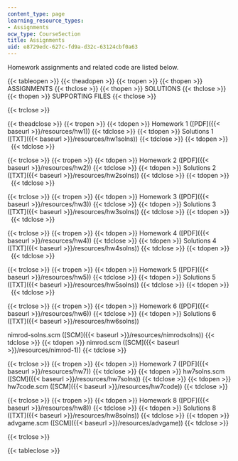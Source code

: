```yaml
---
content_type: page
learning_resource_types:
- Assignments
ocw_type: CourseSection
title: Assignments
uid: e8729edc-627c-fd9a-d32c-63124cbf0a63
---
```


Homework assignments and related code are listed below.

{{< tableopen >}}
{{< theadopen >}}
{{< tropen >}}
{{< thopen >}}
ASSIGNMENTS
{{< thclose >}}
{{< thopen >}}
SOLUTIONS
{{< thclose >}}
{{< thopen >}}
SUPPORTING FILES
{{< thclose >}}

{{< trclose >}}

{{< theadclose >}}
{{< tropen >}}
{{< tdopen >}}
Homework 1 ([PDF]({{< baseurl >}}/resources/hw1))
{{< tdclose >}}
{{< tdopen >}}
Solutions 1 ([TXT]({{< baseurl >}}/resources/hw1solns))
{{< tdclose >}}
{{< tdopen >}}
 
{{< tdclose >}}

{{< trclose >}}
{{< tropen >}}
{{< tdopen >}}
Homework 2 ([PDF]({{< baseurl >}}/resources/hw2))
{{< tdclose >}}
{{< tdopen >}}
Solutions 2 ([TXT]({{< baseurl >}}/resources/hw2solns))
{{< tdclose >}}
{{< tdopen >}}
 
{{< tdclose >}}

{{< trclose >}}
{{< tropen >}}
{{< tdopen >}}
Homework 3 ([PDF]({{< baseurl >}}/resources/hw3))
{{< tdclose >}}
{{< tdopen >}}
Solutions 3 ([TXT]({{< baseurl >}}/resources/hw3solns))
{{< tdclose >}}
{{< tdopen >}}
 
{{< tdclose >}}

{{< trclose >}}
{{< tropen >}}
{{< tdopen >}}
Homework 4 ([PDF]({{< baseurl >}}/resources/hw4))
{{< tdclose >}}
{{< tdopen >}}
Solutions 4 ([TXT]({{< baseurl >}}/resources/hw4solns))
{{< tdclose >}}
{{< tdopen >}}
 
{{< tdclose >}}

{{< trclose >}}
{{< tropen >}}
{{< tdopen >}}
Homework 5 ([PDF]({{< baseurl >}}/resources/hw5))
{{< tdclose >}}
{{< tdopen >}}
Solutions 5 ([TXT]({{< baseurl >}}/resources/hw5solns))
{{< tdclose >}}
{{< tdopen >}}
 
{{< tdclose >}}

{{< trclose >}}
{{< tropen >}}
{{< tdopen >}}
Homework 6 ([PDF]({{< baseurl >}}/resources/hw6))
{{< tdclose >}}
{{< tdopen >}}
Solutions 6 ([TXT]({{< baseurl >}}/resources/hw6solns))  
  
nimrod-solns.scm ([SCM]({{< baseurl >}}/resources/nimrodsolns))
{{< tdclose >}}
{{< tdopen >}}
nimrod.scm ([SCM]({{< baseurl >}}/resources/nimrod-1))
{{< tdclose >}}

{{< trclose >}}
{{< tropen >}}
{{< tdopen >}}
Homework 7 ([PDF]({{< baseurl >}}/resources/hw7))
{{< tdclose >}}
{{< tdopen >}}
hw7solns.scm ([SCM]({{< baseurl >}}/resources/hw7solns))
{{< tdclose >}}
{{< tdopen >}}
hw7code.scm ([SCM]({{< baseurl >}}/resources/hw7code))
{{< tdclose >}}

{{< trclose >}}
{{< tropen >}}
{{< tdopen >}}
Homework 8 ([PDF]({{< baseurl >}}/resources/hw8))
{{< tdclose >}}
{{< tdopen >}}
Solutions 8 ([TXT]({{< baseurl >}}/resources/hw8solns))
{{< tdclose >}}
{{< tdopen >}}
advgame.scm ([SCM]({{< baseurl >}}/resources/advgame))
{{< tdclose >}}

{{< trclose >}}

{{< tableclose >}}